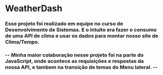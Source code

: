 # WeatherDash
### Esse projeto foi realizado em equipe no curso de Desenvolvimento de Sistemas. E o intuito era fazer o consumo de uma  API de clima e usar os dados para montar nosso site de Clima/Tempo. 

### -- Minha maior colaboração nesse projeto foi na parte do JavaScript, onde acontece as requisições e respostas da nossa API, e tambem na transição de temas do Menu lateral.  -- 
